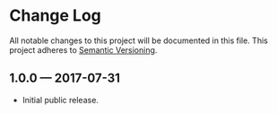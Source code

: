 # Change Log
	
All notable changes to this project will be documented in this file.
This project adheres to [Semantic Versioning](http://semver.org/).

## 1.0.0 — 2017-07-31

- Initial public release.